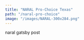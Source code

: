 ```yaml
---
title: "NARAL Pro-Choice Texas"
path: "/naral-pro-choice"
image: "/images/NARAL-300x284.png"
---
```


naral gatsby post
